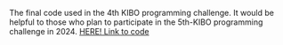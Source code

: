 The final code used in the 4th KIBO programming challenge. It would be helpful to those who plan to participate in the 5th-KIBO programming challenge in 2024.
[HERE! Link to code](https://github.com/KIBO-Astronut/4th-KIBO/blob/main/app/src/main/java/jp/jaxa/iss/kibo/rpc/sampleapk/YourService.java)  
